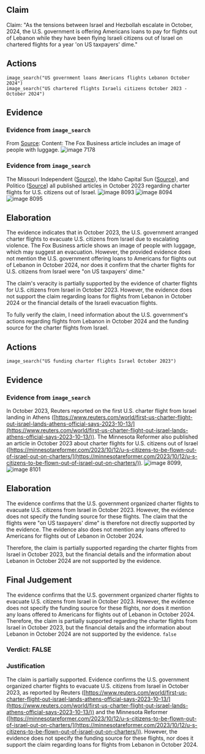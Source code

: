 ## Claim
Claim: "As the tensions between Israel and Hezbollah escalate in October, 2024, the U.S. government is offering Americans loans to pay for flights out of Lebanon while they have been flying Israeli citizens out of Israel on chartered flights for a year 'on US taxpayers' dime."

## Actions
```
image_search("US government loans Americans flights Lebanon October 2024")
image_search("US chartered flights Israeli citizens October 2023 - October 2024")
```

## Evidence
### Evidence from `image_search`
From [Source](https://www.foxbusiness.com/lifestyle/us-embassy-lebanon-urges-americans-book-any-ticket-available-few-remaining-departing-flights): 
Content: The Fox Business article includes an image of people with luggage. ![image 7178](media/2025-08-29_21-17-1756502272-563924.jpg)


### Evidence from `image_search`
The Missouri Independent ([Source](https://missouriindependent.com/2023/10/13/with-violence-raging-in-israel-u-s-citizens-to-be-flown-out-on-charters/)), the Idaho Capital Sun ([Source](https://idahocapitalsun.com/2023/10/12/with-violence-raging-in-israel-u-s-citizens-to-be-flown-out-on-charters/)), and Politico ([Source](https://www.politico.com/news/2023/10/12/charter-flights-israel-americans-nsc-00121241)) all published articles in October 2023 regarding charter flights for U.S. citizens out of Israel. ![image 8093](media/2025-08-29_22-19-1756505973-045664.jpg) ![image 8094](media/2025-08-29_22-19-1756505973-365353.jpg) ![image 8095](media/2025-08-29_22-19-1756505974-232366.jpg)


## Elaboration
The evidence indicates that in October 2023, the U.S. government arranged charter flights to evacuate U.S. citizens from Israel due to escalating violence. The Fox Business article shows an image of people with luggage, which may suggest an evacuation. However, the provided evidence does not mention the U.S. government offering loans to Americans for flights out of Lebanon in October 2024, nor does it confirm that the charter flights for U.S. citizens from Israel were "on US taxpayers' dime."

The claim's veracity is partially supported by the evidence of charter flights for U.S. citizens from Israel in October 2023. However, the evidence does not support the claim regarding loans for flights from Lebanon in October 2024 or the financial details of the Israeli evacuation flights.

To fully verify the claim, I need information about the U.S. government's actions regarding flights from Lebanon in October 2024 and the funding source for the charter flights from Israel.


## Actions
```
image_search("US funding charter flights Israel October 2023")
```

## Evidence
### Evidence from `image_search`
In October 2023, Reuters reported on the first U.S. charter flight from Israel landing in Athens ([https://www.reuters.com/world/first-us-charter-flight-out-israel-lands-athens-official-says-2023-10-13/](https://www.reuters.com/world/first-us-charter-flight-out-israel-lands-athens-official-says-2023-10-13/)). The Minnesota Reformer also published an article in October 2023 about charter flights for U.S. citizens out of Israel ([https://minnesotareformer.com/2023/10/12/u-s-citizens-to-be-flown-out-of-israel-out-on-charters/](https://minnesotareformer.com/2023/10/12/u-s-citizens-to-be-flown-out-of-israel-out-on-charters/)). ![image 8099](media/2025-08-29_22-19-1756505999-250522.jpg), ![image 8101](media/2025-08-29_22-20-1756506000-341865.jpg)


## Elaboration
The evidence confirms that the U.S. government organized charter flights to evacuate U.S. citizens from Israel in October 2023. However, the evidence does not specify the funding source for these flights. The claim that the flights were "on US taxpayers' dime" is therefore not directly supported by the evidence. The evidence also does not mention any loans offered to Americans for flights out of Lebanon in October 2024.

Therefore, the claim is partially supported regarding the charter flights from Israel in October 2023, but the financial details and the information about Lebanon in October 2024 are not supported by the evidence.


## Final Judgement
The evidence confirms that the U.S. government organized charter flights to evacuate U.S. citizens from Israel in October 2023. However, the evidence does not specify the funding source for these flights, nor does it mention any loans offered to Americans for flights out of Lebanon in October 2024. Therefore, the claim is partially supported regarding the charter flights from Israel in October 2023, but the financial details and the information about Lebanon in October 2024 are not supported by the evidence. `false`

### Verdict: FALSE

### Justification
The claim is partially supported. Evidence confirms the U.S. government organized charter flights to evacuate U.S. citizens from Israel in October 2023, as reported by Reuters ([https://www.reuters.com/world/first-us-charter-flight-out-israel-lands-athens-official-says-2023-10-13/](https://www.reuters.com/world/first-us-charter-flight-out-israel-lands-athens-official-says-2023-10-13/)) and the Minnesota Reformer ([https://minnesotareformer.com/2023/10/12/u-s-citizens-to-be-flown-out-of-israel-out-on-charters/](https://minnesotareformer.com/2023/10/12/u-s-citizens-to-be-flown-out-of-israel-out-on-charters/)). However, the evidence does not specify the funding source for these flights, nor does it support the claim regarding loans for flights from Lebanon in October 2024.
